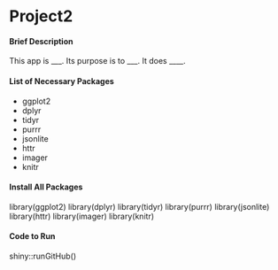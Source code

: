 # Project2

#### Brief Description
This app is ___. Its purpose is to ___. It does ____.

#### List of Necessary Packages
- ggplot2
- dplyr
- tidyr
- purrr
- jsonlite
- httr
- imager
- knitr

#### Install All Packages

library(ggplot2)
library(dplyr)
library(tidyr)
library(purrr)
library(jsonlite)
library(httr)
library(imager)
library(knitr)

#### Code to Run
shiny::runGitHub()
